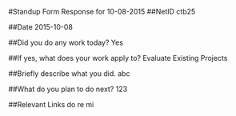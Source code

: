 #Standup Form Response for 10-08-2015
##NetID
ctb25

##Date
2015-10-08

##Did you do any work today?
Yes

##If yes, what does your work apply to?
Evaluate Existing Projects

##Briefly describe what you did.
abc

##What do you plan to do next?
123

##Relevant Links
do re mi

